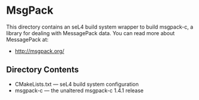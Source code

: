 <!--
   Copyright 2017, Data61, CSIRO (ABN 41 687 119 230)

   SPDX-License-Identifier: CC-BY-SA-4.0
-->

# MsgPack

This directory contains an seL4 build system wrapper to build msgpack-c, a library for dealing with
MessagePack data. You can read more about MessagePack at:

  * http://msgpack.org/

## Directory Contents

  * CMakeLists.txt — seL4 build system configuration
  * msgpack-c — the unaltered msgpack-c 1.4.1 release
